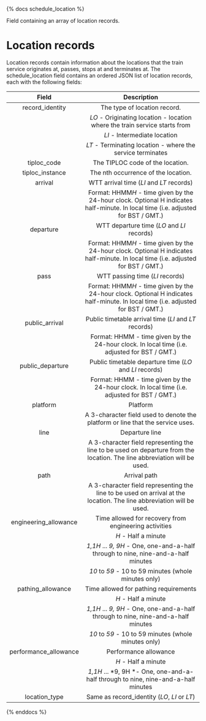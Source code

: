 {% docs schedule_location %}

Field containing an array of location records.
# Location records
Location records contain information about the locations that the train service originates at, passes, stops at and terminates at. The schedule_location field contains an ordered JSON list of location records, each with the following fields:

|         Field         |                                                                                               Description                                                                                              |
|:---------------------:|:------------------------------------------------------------------------------------------------------------------------------------------------------------------------------------------------------:|
| record_identity       | The type of location record.                  |
|        |  *LO* - Originating location - location where the train service starts from                  |
|        |  *LI* - Intermediate location                  |
|        |  *LT* - Terminating location - where the service terminates                 |
| tiploc_code           | The TIPLOC code of the location.                                                                                                                                                                        |
| tiploc_instance       | The nth occurrence of the location.                                                                                                                                                                    |
| arrival               | WTT arrival time (*LI* and *LT* records)                                    |
|                | Format: HHMM*H* - time given by the 24-hour clock. Optional H indicates half-minute. In local time (i.e. adjusted for BST / GMT.)                                   |
| departure             | WTT departure time (*LO* and *LI* records)                                  |
|              |  Format: HHMM*H* - time given by the 24-hour clock. Optional H indicates half-minute. In local time (i.e. adjusted for BST / GMT.)                                 |
| pass                  | WTT passing time (*LI* records)                                           |
|                   |  Format: HHMM*H* - time given by the 24-hour clock. Optional H indicates half-minute. In local time (i.e. adjusted for BST / GMT.)                                          |
| public_arrival        | Public timetable arrival time (*LI* and *LT* records)                                                          |
|         | Format: HHMM - time given by the 24-hour clock. In local time (i.e. adjusted for BST / GMT.)                                                         |
| public_departure      | Public timetable departure time (*LO* and *LI* records)                                                        |
|       |  Format: HHMM - time given by the 24-hour clock. In local time (i.e. adjusted for BST / GMT.)                                                       |
| platform              | Platform                                                                                                               |
|               | A 3-character field used to denote the platform or line that the service uses.                                                                                                                |
| line                  | Departure line                                                                 |
|                   | A 3-character field representing the line to be used on departure from the location. The line abbreviation will be used.                                                                |
| path                  | Arrival path                                                                       |
|                   | A 3-character field representing the line to be used on arrival at the location. The line abbreviation will be used.                                                                      |
| engineering_allowance | Time allowed for recovery from engineering activities  |
|  |  *H* - Half a minute  |
|  |   *1,1H* ... *9, 9H* - One, one-and-a-half through to nine, nine-and-a-half minutes  |
|  |   *10* to *59* - 10 to 59 minutes (whole minutes only) |
| pathing_allowance     | Time allowed for pathing requirements                 |
|      |  *H* - Half a minute                 |
|      |  *1,1H* ... *9, 9H* - One, one-and-a-half through to nine, nine-and-a-half minutes                 |
|      |  *10* to *59* - 10 to 59 minutes (whole minutes only)                 |
| performance_allowance | Performance allowance                                                                                   |
|  | *H* - Half a minute                                                                                   |
|  | *1,1H* ... *9, 9H *- One, one-and-a-half through to nine, nine-and-a-half minutes                                                                                  |
| location_type         | Same as record_identity (*LO*, *LI* or *LT*)                                                                                                                                                                 |

{% enddocs %}